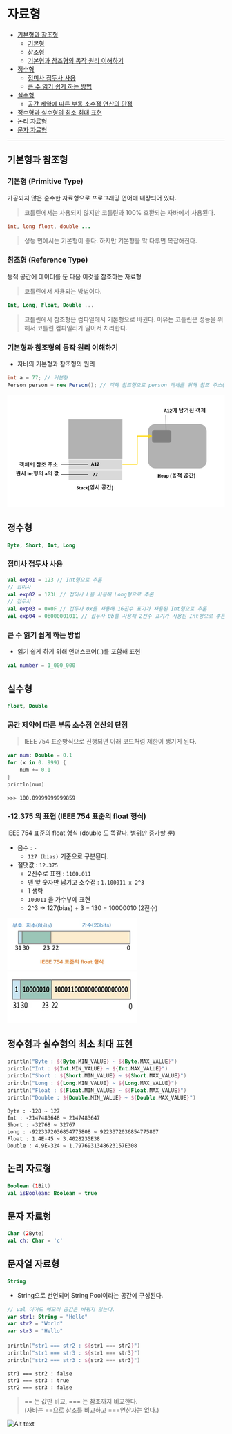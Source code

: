 # 자료형
- [기본형과 참조형](#기본형과-참조형)
    - [기본형](#기본형-primitive-type)
    - [참조형](#참조형-reference-type)
    - [기본형과 참조형의 동작 원리 이해하기](#기본형과-참조형의-동작-원리-이해하기)
- [정수형](#정수형)
    - [접미사 접두사 사용](#접미사-접두사-사용)
    - [큰 수 읽기 쉽게 하는 방법](#큰-수-읽기-쉽게-하는-방법)
- [실수형](#실수형)
    - [공간 제약에 따른 부동 소수점 연산의 단점](#공간-제약에-따른-부동-소수점-연산의-단점)
- [정수형과 실수형의 최소 최대 표현](#정수형과-실수형의-최소-최대-표현)
- [논리 자료형](#논리-자료형)
- [문자 자료형](#문자-자료형)
___
## 기본형과 참조형
### 기본형 (Primitive Type)
가공되지 않은 순수한 자료형으로 프로그래밍 언어에 내장되어 있다.
> 코틀린에서는 사용되지 않지만 코틀린과 100% 호환되는 자바에서 사용된다.
```java
int, long float, double ...
```
> 성능 면에서는 기본형이 좋다. 하지만 기본형을 막 다루면 복잡해진다.
### 참조형 (Reference Type)
동적 공간에 데이터를 둔 다음 이것을 참조하는 자료형
> 코틀린에서 사용되는 방법이다.
```kotlin
Int, Long, Float, Double ...
```
> 코틀린에서 참조형은 컴파일에서 기본형으로 바뀐다. 이유는 코틀린은 성능을 위해서 코틀린 컴파일러가 알아서 처리한다. 


### 기본형과 참조형의 동작 원리 이해하기
- 자바의 기본형과 참조형의 원리
```java
int a = 77; // 기본형
Person person = new Person(); // 객체 참조형으로 person 객체를 위해 참조 주소(A12)를 갖는다.
```
![Alt text](참조/기본형과참조형.png)

## 정수형
```kotlin
Byte, Short, Int, Long
```
### 접미사 접두사 사용
```kotlin
val exp01 = 123 // Int형으로 추론
// 접미사
val exp02 = 123L // 접미사 L을 사용해 Long형으로 추론
// 접두사 
val exp03 = 0x0F // 접두사 0x를 사용해 16진수 표기가 사용된 Int형으로 추론
val exp04 = 0b000001011 // 접두사 0b를 사용해 2진수 표기가 사용된 Int형으로 추론
```
### 큰 수 읽기 쉽게 하는 방법
- 읽기 쉽게 하기 위해 언더스코어(_)를 포함해 표현
```kotlin
val number = 1_000_000
```
## 실수형
```kotlin
Float, Double
```
### 공간 제약에 따른 부동 소수점 연산의 단점
> IEEE 754 표준방식으로 진행되면 아래 코드처럼 제한이 생기게 된다. 
```kotlin
var num: Double = 0.1
for (x in 0..999) {
    num += 0.1
}
println(num)
```
```
>>> 100.09999999999859
```

### -12.375 의 표현 (IEEE 754 표준의 float 형식)
IEEE 754 표준의 float 형식 (double 도 똑같다. 범위만 증가할 뿐)
- 음수 : `-`
    - `127 (bias)` 기준으로 구분된다.
- 절댓값 : `12.375`
    - 2진수로 표현 : `1100.011`
    - 맨 앞 숫자만 남기고 소수점 : `1.100011 x 2^3`
    - 1 생략
    - `100011` 을 가수부에 표현
    - 2^3 -> 127(bias) + 3 = 130 = 10000010 (2진수)

<img src="참조/Float_IEEE.png" width="300px" height="120px">
<img src="참조/Float_IEEE_exam.png" width="300px" height="120px">

## 정수형과 실수형의 최소 최대 표현
```kotlin
println("Byte : ${Byte.MIN_VALUE} ~ ${Byte.MAX_VALUE}")
println("Int : ${Int.MIN_VALUE} ~ ${Int.MAX_VALUE}")
println("Short : ${Short.MIN_VALUE} ~ ${Short.MAX_VALUE}")
println("Long : ${Long.MIN_VALUE} ~ ${Long.MAX_VALUE}")
println("Float : ${Float.MIN_VALUE} ~ ${Float.MAX_VALUE}")
println("Double : ${Double.MIN_VALUE} ~ ${Double.MAX_VALUE}")
```
```
Byte : -128 ~ 127
Int : -2147483648 ~ 2147483647
Short : -32768 ~ 32767
Long : -9223372036854775808 ~ 9223372036854775807
Float : 1.4E-45 ~ 3.4028235E38
Double : 4.9E-324 ~ 1.7976931348623157E308
```
## 논리 자료형
```kotlin
Boolean (1Bit)
val isBoolean: Boolean = true
```
## 문자 자료형
```kotlin
Char (2Byte)
val ch: Char = 'c'
```
## 문자열 자료형
```kotlin
String
```
- String으로 선언되며 String Pool이라는 공간에 구성된다.

```kotlin
// val 이여도 메모리 공간은 바뀌지 않는다.
var str1: String = "Hello" 
var str2 = "World"
var str3 = "Hello"

println("str1 === str2 : ${str1 === str2}")
println("str1 === str3 : ${str1 === str3}")
println("str2 === str3 : ${str2 === str3}")
```
```
str1 === str2 : false
str1 === str3 : true
str2 === str3 : false
```
> == 는 값만 비교, === 는 참조까지 비교한다.    
>(자바는 ==으로 참조를 비교하고 ===연산자는 없다.)

![Alt text](image.png)
